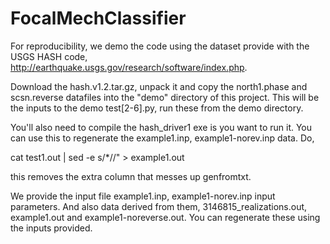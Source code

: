 FocalMechClassifier
===================

For reproducibility, we demo the code using the dataset provide
with the USGS HASH code, http://earthquake.usgs.gov/research/software/index.php.

Download the hash.v1.2.tar.gz, unpack it and copy the north1.phase
and scsn.reverse datafiles into the "demo" directory of this project.
This will be the inputs to the demo test[2-6].py, run these from the
demo directory. 

You'll also need to compile the hash_driver1 exe is you want to run
it. You can use this to regenerate the example1.inp, example1-norev.inp
data. Do,

cat test1.out | sed -e s/*//" > example1.out

this removes the extra column that messes up genfromtxt.

We provide the input file example1.inp, example1-norev.inp input
parameters. And also data derived from them,  3146815_realizations.out,
example1.out and example1-noreverse.out. You can regenerate these using
the inputs provided.


